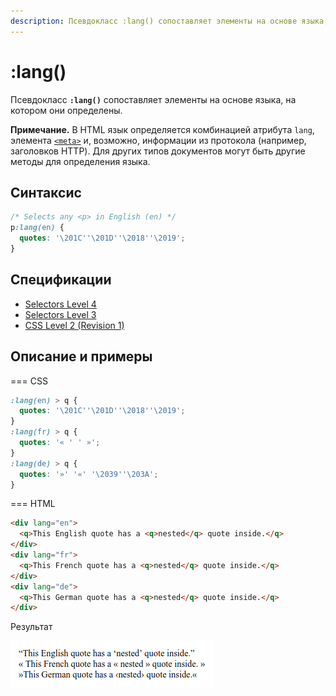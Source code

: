 ```yaml
---
description: Псевдокласс :lang() сопоставляет элементы на основе языка, на котором они определены
---
```


# :lang()

Псевдокласс **`:lang()`** сопоставляет элементы на основе языка, на котором они определены.

**Примечание.** В HTML язык определяется комбинацией атрибута `lang`, элемента [`<meta>`](../html/meta.md) и, возможно, информации из протокола (например, заголовков HTTP). Для других типов документов могут быть другие методы для определения языка.

## Синтаксис

```css
/* Selects any <p> in English (en) */
p:lang(en) {
  quotes: '\201C''\201D''\2018''\2019';
}
```

## Спецификации

- [Selectors Level 4](https://drafts.csswg.org/selectors-4/#lang-pseudo)
- [Selectors Level 3](https://drafts.csswg.org/selectors-3/#lang-pseudo)
- [CSS Level 2 (Revision 1)](http://www.w3.org/TR/CSS2/selector.html#lang)

## Описание и примеры

=== CSS

```css
:lang(en) > q {
  quotes: '\201C''\201D''\2018''\2019';
}
:lang(fr) > q {
  quotes: '« ' ' »';
}
:lang(de) > q {
  quotes: '»' '«' '\2039''\203A';
}
```

=== HTML

```html
<div lang="en">
  <q>This English quote has a <q>nested</q> quote inside.</q>
</div>
<div lang="fr">
  <q>This French quote has a <q>nested</q> quote inside.</q>
</div>
<div lang="de">
  <q>This German quote has a <q>nested</q> quote inside.</q>
</div>
```

Результат

![Пример работы псевдо-класса :lang()](lang.png)
